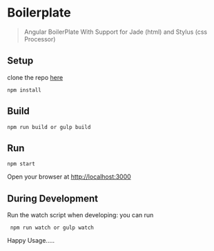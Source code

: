 # Boilerplate

> Angular BoilerPlate With Support for Jade (html) and Stylus (css Processor)


## Setup
clone the repo  [here](https://github.com/andela-amaborukoje/Boilerplate)

    npm install


## Build
    npm run build or gulp build

## Run
    npm start

Open your browser at [http://localhost:3000](http://localhost:3000)

## During Development

Run the watch script when developing: you can run

     npm run watch or gulp watch

Happy Usage.....
